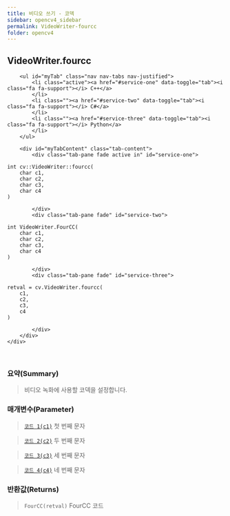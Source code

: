 ```yaml
---
title: 비디오 쓰기 - 코덱
sidebar: opencv4_sidebar
permalink: VideoWriter-fourcc
folder: opencv4
---
```


<div class="row">
    <div class="col-lg-12">
        <h2 class="page-header">VideoWriter.fourcc</h2>
    </div>
    <div class="col-lg-12">

        <ul id="myTab" class="nav nav-tabs nav-justified">
            <li class="active"><a href="#service-one" data-toggle="tab"><i class="fa fa-support"></i> C++</a>
            </li>
            <li class=""><a href="#service-two" data-toggle="tab"><i class="fa fa-support"></i> C#</a>
            </li>
            <li class=""><a href="#service-three" data-toggle="tab"><i class="fa fa-support"></i> Python</a>
            </li>
        </ul>

        <div id="myTabContent" class="tab-content">
            <div class="tab-pane fade active in" id="service-one">
<pre class="prettyprint"><code class="language-cpp">int cv::VideoWriter::fourcc(
    char c1,
    char c2,
    char c3,
    char c4
)</code></pre>
            </div>
            <div class="tab-pane fade" id="service-two">
<pre class="prettyprint"><code class="language-cs">int VideoWriter.FourCC(
    char c1,
    char c2,
    char c3,
    char c4
)</code></pre>
            </div>
            <div class="tab-pane fade" id="service-three">
<pre class="prettyprint"><code class="language-py">retval = cv.VideoWriter.fourcc(
    c1,
    c2,
    c3,
    c4
)</code></pre>
            </div>
        </div>
    </div>
</div>

<br>

### 요약(Summary)

> 비디오 녹화에 사용할 코덱을 설정합니다.

### 매개변수(Parameter)

> [`코드 1(c1)`](FourCC) 첫 번째 문자

> [`코드 2(c2)`](FourCC) 두 번째 문자

> [`코드 3(c3)`](FourCC) 세 번째 문자

> [`코드 4(c4)`](FourCC) 네 번째 문자

### 반환값(Returns)

> `FourCC(retval)` FourCC 코드